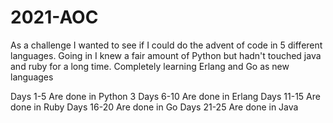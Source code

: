 # 2021-AOC

As a challenge I wanted to see if I could do the advent of code in 5 different languages. Going in I knew a fair amount of Python but hadn't touched java and ruby for a long time. Completely learning Erlang and Go as new languages 

Days 1-5 Are done in Python 3
Days 6-10 Are done in Erlang
Days 11-15 Are done in Ruby
Days 16-20 Are done in Go
Days 21-25 Are done in Java
